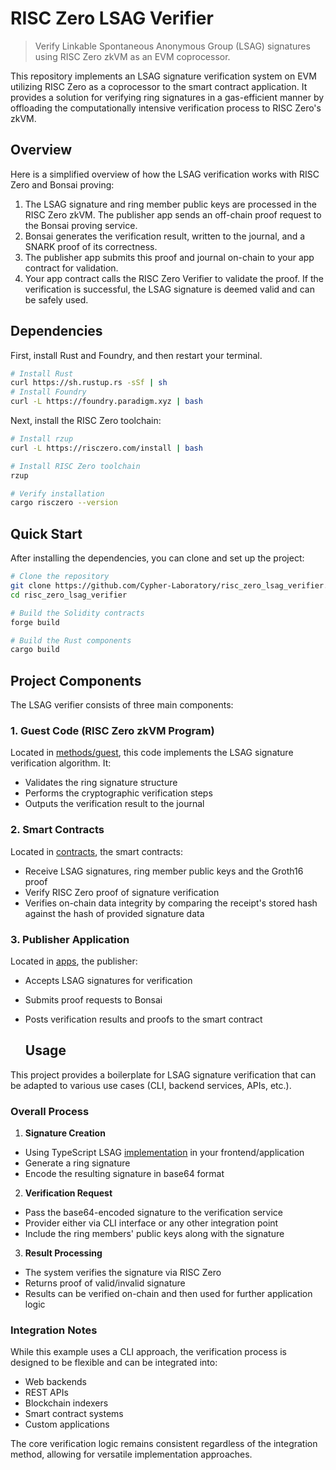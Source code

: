 # RISC Zero LSAG Verifier

> Verify Linkable Spontaneous Anonymous Group (LSAG) signatures using RISC Zero zkVM as an EVM coprocessor.

This repository implements an LSAG signature verification system on EVM utilizing RISC Zero as a coprocessor to the smart contract application. It provides a solution for verifying ring signatures in a gas-efficient manner by offloading the computationally intensive verification process to RISC Zero's zkVM.

## Overview

Here is a simplified overview of how the LSAG verification works with RISC Zero and Bonsai proving:

1. The LSAG signature and ring member public keys are processed in the RISC Zero zkVM. The publisher app sends an off-chain proof request to the Bonsai proving service.
2. Bonsai generates the verification result, written to the journal, and a SNARK proof of its correctness.
3. The publisher app submits this proof and journal on-chain to your app contract for validation.
4. Your app contract calls the RISC Zero Verifier to validate the proof. If the verification is successful, the LSAG signature is deemed valid and can be safely used.

## Dependencies

First, install Rust and Foundry, and then restart your terminal.

```sh
# Install Rust
curl https://sh.rustup.rs -sSf | sh
# Install Foundry
curl -L https://foundry.paradigm.xyz | bash
```

Next, install the RISC Zero toolchain:

```sh
# Install rzup
curl -L https://risczero.com/install | bash

# Install RISC Zero toolchain
rzup

# Verify installation
cargo risczero --version
```

## Quick Start
After installing the dependencies, you can clone and set up the project:

```sh
# Clone the repository
git clone https://github.com/Cypher-Laboratory/risc_zero_lsag_verifier.git
cd risc_zero_lsag_verifier

# Build the Solidity contracts
forge build

# Build the Rust components
cargo build
```

## Project Components

The LSAG verifier consists of three main components:

### 1. Guest Code (RISC Zero zkVM Program)
Located in [methods/guest](./methods/guest/), this code implements the LSAG signature verification algorithm. It:
- Validates the ring signature structure
- Performs the cryptographic verification steps 
- Outputs the verification result to the journal

### 2. Smart Contracts
Located in [contracts](./contracts/), the smart contracts:
- Receive LSAG signatures, ring member public keys and the Groth16 proof
- Verify RISC Zero proof of signature verification
- Verifies on-chain data integrity by comparing the receipt's stored hash against the hash of provided signature data

### 3. Publisher Application
Located in [apps](./apps/), the publisher:
- Accepts LSAG signatures for verification
- Submits proof requests to Bonsai
- Posts verification results and proofs to the smart contract

  ## Usage

This project provides a boilerplate for LSAG signature verification that can be adapted to various use cases (CLI, backend services, APIs, etc.).

### Overall Process

1. **Signature Creation**
  - Using TypeScript LSAG [implementation](https://docs.alicesring.org/docs/LSAG/LSAG-ts) in your frontend/application
  - Generate a ring signature
  - Encode the resulting signature in base64 format

2. **Verification Request**
  - Pass the base64-encoded signature to the verification service
  - Provider either via CLI interface or any other integration point
  - Include the ring members' public keys along with the signature

3. **Result Processing**
  - The system verifies the signature via RISC Zero
  - Returns proof of valid/invalid signature
  - Results can be verified on-chain and then used for further application logic

### Integration Notes
While this example uses a CLI approach, the verification process is designed to be flexible and can be integrated into:
- Web backends
- REST APIs
- Blockchain indexers
- Smart contract systems
- Custom applications

The core verification logic remains consistent regardless of the integration method, allowing for versatile implementation approaches. 
